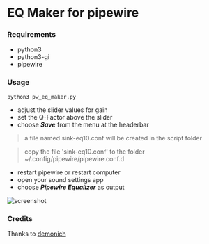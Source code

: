 # EQ Maker for pipewire

### Requirements
- python3
- python3-gi
- pipewire

### Usage
```python3 pw_eq_maker.py```

- adjust the slider values for gain
- set the Q-Factor above the slider
- choose ***Save*** from the menu at the headerbar

>a file named sink-eq10.conf will be created in the script folder

>copy the file 'sink-eq10.conf' to the folder ~/.config/pipewire/pipewire.conf.d

- restart pipewire or restart computer
- open your sound settings app
- choose ***Pipewire Equalizer*** as output

![screenshot](screenshot.png)

### Credits
Thanks to [demonich](https://github.com/demonich)
